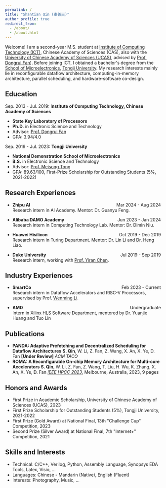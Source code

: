 ```yaml
---
permalink: /
title: "Shantian Qin (秦善天)"
author_profile: true
redirect_from: 
  - /about/
  - /about.html
---
```


Welcome! I am a second-year M.S. student at [Institute of Computing Technology (ICT)](http://www.ict.ac.cn/), Chinese Academy of Sciences (CAS), also with the [University of Chinese Academy of Sciences (UCAS)](https://www.ucas.ac.cn/), advised by [Prof. Dongrui Fan](https://people.ucas.edu.cn/~fandongrui)). Before joining ICT, I obtained a bachelor's degree from the [School of Microelectronics](https://acm.sjtu.edu.cn/home), [Tongji University](https://www.sjtu.edu.cn/). My research interests mainly lie in reconfigurable dataflow architecture, computing-in-memory architecture, parallel scheduling, and hardware-software co-design.

## Education
Sep. 2013 - Jul. 2019: **Institute of Computing Technology, Chinese Academy of Sciences**
* **State Key Laboratory of Processors**
* **Ph.D.** in Electronic Science and Technology
* Advisor: [Prof. Dongrui Fan]([https://see-en.tongji.edu.cn/info/1014/1701.htm](https://people.ucas.ac.cn/~fandongrui))
* GPA: 3.94/4.0

Sep. 2019 - Jul. 2023: **Tongji University**
* **National Demonstration School of Microelectronics**
* **B.S.** in Electronic Science and Technology 
* Advisor: [Prof. Meisong Tong](https://see-en.tongji.edu.cn/info/1014/1701.htm)
* GPA: 89.63/100, First-Prize Scholarship for Outstanding Students (5%, 2021-2022)

## Research Experiences
* **Zhipu AI**<span style="float:right;">Mar 2024 - Aug 2024 </span>  
Research intern in AI Academy. Mentor: Dr. Guanyu Feng. 

* **Alibaba DAMO Academy**<span style="float:right;">Jun 2023 - Jan 2024 </span>  
Research intern in Computing Technology Lab. Mentor: Dr. Dimin Niu.

* **Huawei Hisilicon**<span style="float:right;">Oct 2019 - Dec 2019 </span>  
Research intern in Turing Department. Mentor: Dr. Lin Li and Dr. Heng Liao.

* **Duke University**<span style="float:right;">Jul 2019 - Sep 2019 </span>  
Research intern, working with [Prof. Yiran Chen](https://ece.duke.edu/faculty/yiran-chen). 

## Industry Experiences
* **SmartCo**<span style="float:right;">Feb 2023 - Current </span>  
Research intern in Dataflow Accelerators and RISC-V Processors, supervised by Prof. [Wenming Li](https://people.ucas.edu.cn/~liwenming). 

* **AMD**<span style="float:right;">Undergraduate </span>  
Intern in Xilinx HLS Software Department, mentored by Dr. Yuanjie Huang and Tuo Lin 

## Publications
* **PANDA: Adaptive Prefetching and Decentralized Scheduling for Dataflow Architectures**
    **S. Qin**, W. Li, Z. Fan, Z. Wang, X. An, X. Ye, D. Fan 
    **[Under Review]** *ACM TACO*
* **ROMA: A Reconfigurable On-chip Memory Architecture for Multi-core Accelerators**
    **S. Qin**, W. Li, Z. Fan, Z. Wang, T. Liu, H. Wu, K. Zhang, X. An, X. Ye, D. Fan 
    *[IEEE HPCC 2023]((https://ieeexplore.ieee.org/document/10466951))*, Melbourne, Australia, 2023, 9 pages

## Honors and Awards
* First Prize in Academic Scholarship, University of Chinese Academy of Sciences (UCAS), 2023
* First Prize Scholarship for Outstanding Students (5\%), Tongji University, 2021-2022
* First Prize (Gold Award) at National Final, 13th "Challenge Cup" Competition, 2023
* Second Prize (Silver Award) at National Final, 7th "Internet+" Competition, 2021
  
## Skills and Interests
* Technical: C/C++, Verilog, Python, Assembly Language, Synopsys EDA Tools, Latex, Visio, ...
* Languages: Chinese - Mandarin (Native), English (Fluent)
* Interests: Photography, Music, ...
